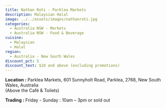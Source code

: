 ```yaml
---
title: Nathan Roti - Parklea Markets
description: Malaysian Halal
image: ../../assets/images/nathanroti.jpg
categories:
  - Australia NSW - Markets
  - Australia NSW - Food & Beverage
cuisine:
  - Malaysian
  - Halal
region:
  - Australia - New South Wales
discount_pct: 5
discount_text: $10 and above (excluding promotions)
---
```


**Location :** Parklea Markets, 601 Sunnyholt Road, Parklea, 2768, New South Wales, Australia\
(Above the Café & Toilets)

**Trading :** Friday - Sunday : 10am – 3pm or sold out
